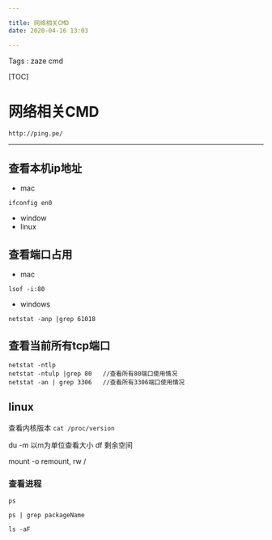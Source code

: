 ```yaml
---

title: 网络相关CMD
date: 2020-04-16 13:03

---
```

Tags : zaze cmd

[TOC]

#  网络相关CMD
```
http://ping.pe/
```
---
## 查看本机ip地址

- mac
```
ifconfig en0
```
- window
- linux


## 查看端口占用

- mac 
```
lsof -i:80
```

- windows 
```
netstat -anp |grep 61018
```

## 查看当前所有tcp端口

```
netstat -ntlp   
netstat -ntulp |grep 80   //查看所有80端口使用情况
netstat -an | grep 3306   //查看所有3306端口使用情况
```

## linux

查看内核版本 ``cat /proc/version``


du -m    以m为单位查看大小
df	剩余空间

mount -o remount, rw /

### 查看进程

``ps``

``ps | grep packageName``


``ls -aF``



  [1]: https://developers.google.com/android/nexus/images
  [2]: http://www.supersu.com/download
  [3]: http://ghoulich.xninja.org/2015/12/08/android_logcat_manual/
